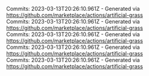 Commits: 2023-03-13T20:26:10.961Z - Generated via https://github.com/marketplace/actions/artificial-grass
<br>
Commits: 2023-03-13T20:26:10.961Z - Generated via https://github.com/marketplace/actions/artificial-grass
<br>
Commits: 2023-03-13T20:26:10.961Z - Generated via https://github.com/marketplace/actions/artificial-grass
<br>
Commits: 2023-03-13T20:26:10.961Z - Generated via https://github.com/marketplace/actions/artificial-grass
<br>
Commits: 2023-03-13T20:26:10.961Z - Generated via https://github.com/marketplace/actions/artificial-grass
<br>
